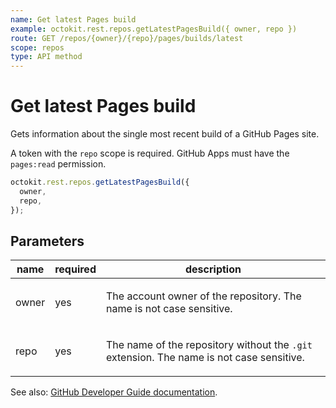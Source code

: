 ```yaml
---
name: Get latest Pages build
example: octokit.rest.repos.getLatestPagesBuild({ owner, repo })
route: GET /repos/{owner}/{repo}/pages/builds/latest
scope: repos
type: API method
---
```


# Get latest Pages build

Gets information about the single most recent build of a GitHub Pages site.

A token with the `repo` scope is required. GitHub Apps must have the `pages:read` permission.

```js
octokit.rest.repos.getLatestPagesBuild({
  owner,
  repo,
});
```

## Parameters

<table>
  <thead>
    <tr>
      <th>name</th>
      <th>required</th>
      <th>description</th>
    </tr>
  </thead>
  <tbody>
    <tr><td>owner</td><td>yes</td><td>

The account owner of the repository. The name is not case sensitive.

</td></tr>
<tr><td>repo</td><td>yes</td><td>

The name of the repository without the `.git` extension. The name is not case sensitive.

</td></tr>
  </tbody>
</table>

See also: [GitHub Developer Guide documentation](https://docs.github.com/rest/pages#get-latest-pages-build).
